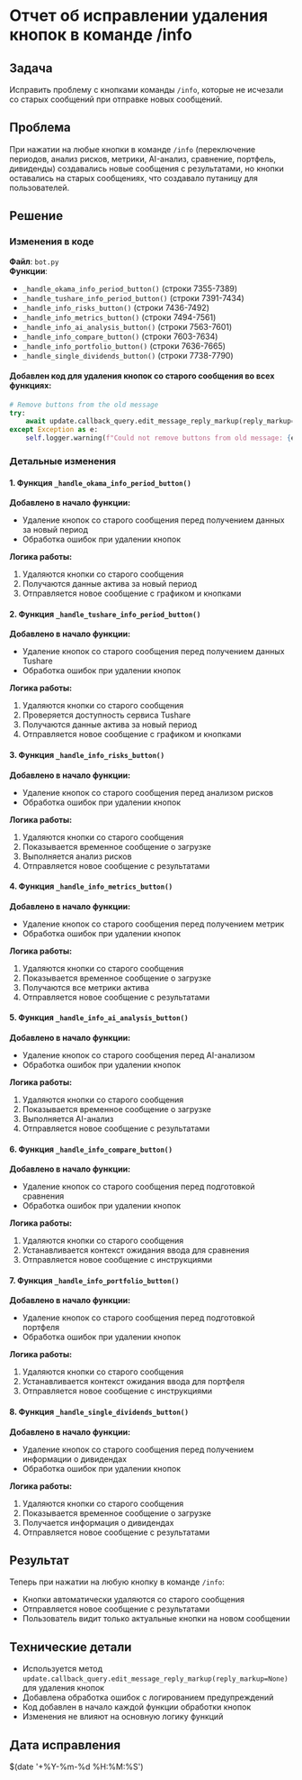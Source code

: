 # Отчет об исправлении удаления кнопок в команде /info

## Задача

Исправить проблему с кнопками команды `/info`, которые не исчезали со старых сообщений при отправке новых сообщений.

## Проблема

При нажатии на любые кнопки в команде `/info` (переключение периодов, анализ рисков, метрики, AI-анализ, сравнение, портфель, дивиденды) создавались новые сообщения с результатами, но кнопки оставались на старых сообщениях, что создавало путаницу для пользователей.

## Решение

### Изменения в коде

**Файл**: `bot.py`  
**Функции**: 
- `_handle_okama_info_period_button()` (строки 7355-7389)
- `_handle_tushare_info_period_button()` (строки 7391-7434)
- `_handle_info_risks_button()` (строки 7436-7492)
- `_handle_info_metrics_button()` (строки 7494-7561)
- `_handle_info_ai_analysis_button()` (строки 7563-7601)
- `_handle_info_compare_button()` (строки 7603-7634)
- `_handle_info_portfolio_button()` (строки 7636-7665)
- `_handle_single_dividends_button()` (строки 7738-7790)

#### Добавлен код для удаления кнопок со старого сообщения во всех функциях:

```python
# Remove buttons from the old message
try:
    await update.callback_query.edit_message_reply_markup(reply_markup=None)
except Exception as e:
    self.logger.warning(f"Could not remove buttons from old message: {e}")
```

### Детальные изменения

#### 1. Функция `_handle_okama_info_period_button()`

**Добавлено в начало функции:**
- Удаление кнопок со старого сообщения перед получением данных за новый период
- Обработка ошибок при удалении кнопок

**Логика работы:**
1. Удаляются кнопки со старого сообщения
2. Получаются данные актива за новый период
3. Отправляется новое сообщение с графиком и кнопками

#### 2. Функция `_handle_tushare_info_period_button()`

**Добавлено в начало функции:**
- Удаление кнопок со старого сообщения перед получением данных Tushare
- Обработка ошибок при удалении кнопок

**Логика работы:**
1. Удаляются кнопки со старого сообщения
2. Проверяется доступность сервиса Tushare
3. Получаются данные актива за новый период
4. Отправляется новое сообщение с графиком и кнопками

#### 3. Функция `_handle_info_risks_button()`

**Добавлено в начало функции:**
- Удаление кнопок со старого сообщения перед анализом рисков
- Обработка ошибок при удалении кнопок

**Логика работы:**
1. Удаляются кнопки со старого сообщения
2. Показывается временное сообщение о загрузке
3. Выполняется анализ рисков
4. Отправляется новое сообщение с результатами

#### 4. Функция `_handle_info_metrics_button()`

**Добавлено в начало функции:**
- Удаление кнопок со старого сообщения перед получением метрик
- Обработка ошибок при удалении кнопок

**Логика работы:**
1. Удаляются кнопки со старого сообщения
2. Показывается временное сообщение о загрузке
3. Получаются все метрики актива
4. Отправляется новое сообщение с результатами

#### 5. Функция `_handle_info_ai_analysis_button()`

**Добавлено в начало функции:**
- Удаление кнопок со старого сообщения перед AI-анализом
- Обработка ошибок при удалении кнопок

**Логика работы:**
1. Удаляются кнопки со старого сообщения
2. Показывается временное сообщение о загрузке
3. Выполняется AI-анализ
4. Отправляется новое сообщение с результатами

#### 6. Функция `_handle_info_compare_button()`

**Добавлено в начало функции:**
- Удаление кнопок со старого сообщения перед подготовкой сравнения
- Обработка ошибок при удалении кнопок

**Логика работы:**
1. Удаляются кнопки со старого сообщения
2. Устанавливается контекст ожидания ввода для сравнения
3. Отправляется новое сообщение с инструкциями

#### 7. Функция `_handle_info_portfolio_button()`

**Добавлено в начало функции:**
- Удаление кнопок со старого сообщения перед подготовкой портфеля
- Обработка ошибок при удалении кнопок

**Логика работы:**
1. Удаляются кнопки со старого сообщения
2. Устанавливается контекст ожидания ввода для портфеля
3. Отправляется новое сообщение с инструкциями

#### 8. Функция `_handle_single_dividends_button()`

**Добавлено в начало функции:**
- Удаление кнопок со старого сообщения перед получением информации о дивидендах
- Обработка ошибок при удалении кнопок

**Логика работы:**
1. Удаляются кнопки со старого сообщения
2. Показывается временное сообщение о загрузке
3. Получается информация о дивидендах
4. Отправляется новое сообщение с результатами

## Результат

Теперь при нажатии на любую кнопку в команде `/info`:
- Кнопки автоматически удаляются со старого сообщения
- Отправляется новое сообщение с результатами
- Пользователь видит только актуальные кнопки на новом сообщении

## Технические детали

- Используется метод `update.callback_query.edit_message_reply_markup(reply_markup=None)` для удаления кнопок
- Добавлена обработка ошибок с логированием предупреждений
- Код добавлен в начало каждой функции обработки кнопок
- Изменения не влияют на основную логику функций

## Дата исправления

$(date '+%Y-%m-%d %H:%M:%S')
